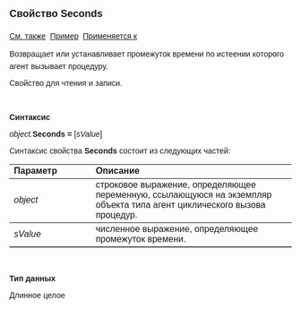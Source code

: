 <html>
<head>
<title>Агент циклического вызова процедур\Seconds</title>
<style type="text/css">
.style1 {
	font-family: "Arial";
}
</style>
</head>

<body>

<p><strong><font size="4" face="Arial">Свойство Seconds<br>
<br>
</font></strong><font face="Arial"><a href="../AsCallBackOnTimer.html">
См. также</a>&nbsp;
<a href="../../Examples/E_AsCallBackOnTimer.html">Пример</a>&nbsp; <a href="../AsCallBackOnTimer.html">
Применяется к</a></font></p>

<p><font face="Arial">Возвращает или устанавливает промежуток времени 
по истеении которого агент вызывает процедуру.</font></p>

<p><font face="Arial">Свойство для чтения и записи.</font></p>

<p class="label">&nbsp;</p>

<p class="label"><font face="Arial"><b>Синтаксис</b></font></p>

<p><font face="Arial"><em>object.</em><strong>Seconds = </strong>[<em>sValue</em>]</font></p>

<p><font face="Arial">Синтаксис свойства <strong>Seconds</strong>
состоит из следующих частей:</font></p>

<table border="1" cellPadding="5" cols="2" frame="below" rules="rows">
<TBODY>
  <tr vAlign="top">
    <td class="label" width="29%"><font face="Arial"><b>Параметр</b></font></td>
    <td class="label" width="71%"><font face="Arial"><strong>Описание</strong></font></td>
  </tr>
  <tr>
    <td width="29%"><em><font face="Arial">object</font></em></td>
    <td width="71%"><font face="Arial">строковое выражение, 
	определяющее переменную, ссылающуюся на экземпляр объекта типа агент 
	циклического вызова процедур.</font></td>
  </tr>
  <tr>
    <td width="29%"><em><font face="Arial">sValue</font></em></td>
    <td width="71%"><span class="style1">ч</span><font face="Arial">исленное выражение, 
	определяющее промежуток времени.</font></td>
  </tr>
</TBODY>
</table>

<p class="label">&nbsp;</p>

<p class="label"><font face="Arial"><b>Тип данных</b></font></p>

<p><font face="Arial">Длинное целое</font></p>
</body>
</html>
